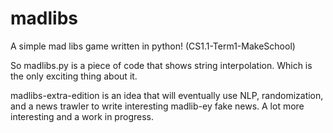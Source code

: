 # madlibs
A simple mad libs game written in python! (CS1.1-Term1-MakeSchool)

So madlibs.py is a piece of code that shows string interpolation. Which is the only exciting thing about it. 

madlibs-extra-edition is an idea that will eventually use NLP, randomization, and a news trawler to write interesting madlib-ey fake news. A lot more interesting and a work in progress. 
